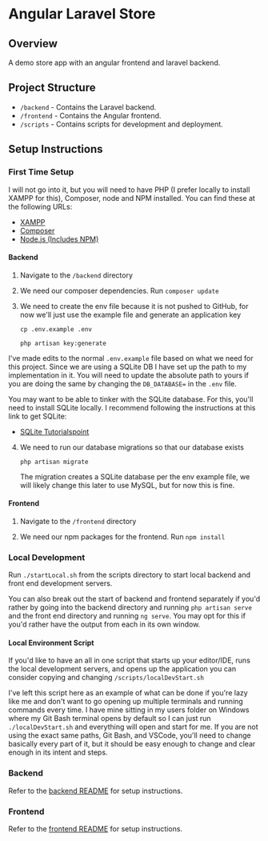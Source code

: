 # Angular Laravel Store

## Overview
A demo store app with an angular frontend and laravel backend.

## Project Structure
- `/backend` - Contains the Laravel backend.
- `/frontend` - Contains the Angular frontend.
- `/scripts` - Contains scripts for development and deployment.

## Setup Instructions
### First Time Setup
I will not go into it, but you will need to have PHP (I prefer locally to install XAMPP for this), Composer, node and NPM installed. You can find  these at the following URLs:
- [XAMPP](https://www.apachefriends.org/)
- [Composer](https://getcomposer.org/)
- [Node.js (Includes NPM)](https://nodejs.org/en)

#### Backend
1. Navigate to the `/backend` directory

2. We need our composer dependencies. Run `composer update`

3. We need to create the env file because it is not pushed to GitHub, for now we'll just use the example file and generate an application key

	  `cp .env.example .env`

	  `php artisan key:generate`

I've made edits to the normal `.env.example` file based on what we need for this project. Since we are using a SQLite DB I have set up the path to my implementation in it. You will need to update the absolute path to yours if you are doing the same by changing the `DB_DATABASE=` in the `.env` file.

You may want to be able to tinker with the SQLite database. For this, you'll need to install SQLite locally. I recommend following the instructions at this link to get SQLite:

- [SQLite Tutorialspoint](https://www.tutorialspoint.com/sqlite/sqlite_installation.htm)

4. We need to run our database migrations so that our database exists
  
    `php artisan migrate`

    The migration creates a SQLite database per the env example file, we will likely change this later to use MySQL, but for now this is fine.

#### Frontend
1. Navigate to the `/frontend` directory

2. We need our npm packages for the frontend. Run `npm install`



### Local Development
Run `./startLocal.sh` from the scripts directory to start local backend and front end development servers.

You can also break out the start of backend and frontend separately if you'd rather by going into the backend directory and running `php artisan serve` and the front end directory and running `ng serve`. You may opt for this if you'd rather have the output from each in its own window.

#### Local Environment Script

If you'd like to have an all in one script that starts up your editor/IDE, runs the local development servers, and opens up the application you can consider copying and changing `/scripts/localDevStart.sh`

I've left this script here as an example of what can be done if you're lazy like me and don't want to go opening up multiple terminals and running commands every time. I have mine sitting in my users folder on Windows where my Git Bash terminal opens by default so I can just run `./localDevStart.sh` and everything will open and start for me. If you are not using the exact same paths, Git Bash, and VSCode, you'll need to change basically every part of it, but it should be easy enough to change and clear enough in its intent and steps.

### Backend
Refer to the [backend README](backend/README.md) for setup instructions.

### Frontend
Refer to the [frontend README](frontend/README.md) for setup instructions.